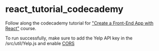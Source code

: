 # react_tutorial_codecademy
Follow along the codecademy tutorial for ["Create a Front-End App with React"](https://www.codecademy.com/learn/paths/build-web-apps-with-react) course.

To run successfully, make sure to add the Yelp API key in the /src/util/Yelp.js and enable [CORS](https://cors-anywhere.herokuapp.com/corsdemo)
